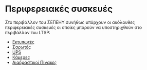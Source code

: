 # Περιφερειακές συσκευές

Στο περιβάλλον του ΣΕΠΕΗΥ συνήθως υπάρχουν οι ακόλουθες περιφερειακές
συσκευές οι οποίες μπορούν να υποστηριχθούν στο περιβάλλον του LTSP:

  - [Εκτυπωτές](Προχωρημένα/Εκτυπωτές.md)
  - [Σαρωτές](../Προχωρημένα/Περιφερειακά/Σαρωτές.md)
  - [UPS](../Προχωρημένα/Περιφερειακά/UPS.md)
  - [Κάμερες](../Προχωρημένα/Περιφερειακά/Κάμερες.md)
  - [Διαδραστικοί Πίνακες](../Προχωρημένα/Περιφερειακά/Διαδραστικοί.md)
